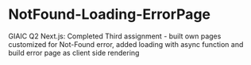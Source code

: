 # NotFound-Loading-ErrorPage
GIAIC Q2 Next.js: Completed Third assignment - built own pages customized for Not-Found error, added loading with async function and build error page as client side rendering
